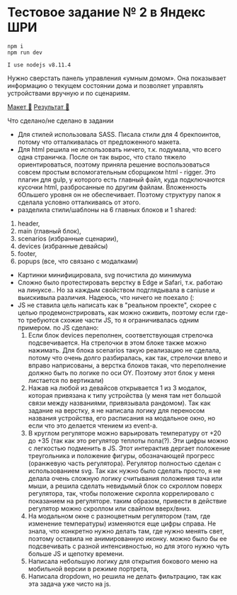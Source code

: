 # Тестовое задание № 2 в Яндекс ШРИ

```
npm i
npm run dev

I use nodejs v8.11.4
```

Нужно сверстать панель управления «умным домом». Она показывает информацию о
текущем состоянии дома и позволяет управлять устройствами вручную и по сценариям.

[Макет 🤖](https://yandex-shri-2018.github.io/entrance-task-2-2)
[Результат 🤖](https://haritonasty.github.io/shri-task-2/public/)

Что сделано/не сделано в задании

- Для стилей использовала SASS. Писала стили для 4 брекпоинтов, потому что отталкивалась от предложенного макета.
- Для html решила не использовать ничего, т.к. подумала, что всего одна страничка. После он так вырос, что стало тяжело ориентироваться, поэтому приняла решение воспользоваться совсем простым вспомогательным сборщиком html - rigger. Это плагин для gulp, у которого есть главный файл, куда подключаются кусочки html, разбросанные по другим файлам. Вложенность бОльшего уровня он не обеспечивает. Поэтому структуру папок я сделала условно отталкиваясь от этого.
- разделила стили/шаблоны на 6 главных блоков и 1 shared:
 1. header,
 2. main (главный блок),
 3. scenarios (избранные сценарии),
 4. devices (избранные девайсы)
 5. footer,
 6. popups (все, что связано с модалками)

- Картинки минифицировала, svg почистила до минимума
- Сложно было протестировать верстку в Edge и Safari, т.к. работаю на линуксе.. Но за каждым свойством подглядывала в caniuse и выискивыла различия. Надеюсь, что ничего не поехало (:
- JS не ставила цель написать как в "реальном проекте", скорее с целью продемонстрировать, как можно оживить, поэтому если где-то требуются схожие части JS, то я ограничивалась одним примером. по JS сделано:
   1. Если блок devices переполнен, соответствующая стрелочка подсвечивается. На стрелочки в этом блоке также можно нажимать. Для блока scenarios такую реализацию не сделала, потому что очень долго разбиралась, как так, стрелочки влево и вправо наприсованы, а верстка блоков такая, что переполнение должно быть по логике по оси OY. Поэтому этот блок у меня листается по вертикали)
   2. Нажав на любой из девайсов открывается 1 из 3 модалок, которая привязана к типу устройства (у меня там нет большой связи между названиями, привязывала рандомом). Так как задание на верстку, я не написала логику для переносом названия устройства, его расписания на модальное окно, но если что это делается чтением из event-а.
   3. В круглом регуляторе можно варьировать температуру от +20 до +35 (так как это регулятор теплоты пола(?). Эти цифры можно с легкостью подменить в JS. Этот интерактив дергает положение треугольника и положение фигуры, обозначающей прогресс (оранжевую часть регулятора). Регулятор полностью сделан с использованием svg. Так как нужно было сделать просто, я не делала очень сложную логику считывания положения тача или мыши, а решила сделать невидымый блок со скроллом поверх регулятора, так, чтобы положение скролла коррелировало с показанием на регуляторе. таким образом, привести в действие регулятор можно скроллом или свайпом вверх/вниз.
   3. На модальном окне с разноцветным регулятором (там, где изменение температуры) изменяются еще цифры справа. Не знала, что конкретно нужно делать там, где нужно менять свет, поэтому оставила не анимированную иконку. можно было бы ее подсвечивать с разной интенсивностью, но для этого нужно чуть больше JS и щепотку времени.
   4. Написала небольшую логику для открытия бокового меню на мобильной версии в режиме портрета,
   5. Написала dropdown, но решила не делать фильтрацию, так как эта задача уже чисто на js.
   





